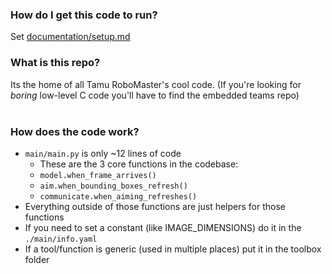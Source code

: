 ### How do I get this code to run?

Set [documentation/setup.md](https://github.com/TAMU-Robomasters/cv_main/blob/master/documentation/setup.md)

### What is this repo?

Its the home of all Tamu RoboMaster's cool code. (If you're looking for *boring* low-level C code you'll have to find the embedded teams repo)<br>
<br>

### How does the code work?

- `main/main.py` is only ~12 lines of code
     - These are the 3 core functions in the codebase:
     - `model.when_frame_arrives()`
     - `aim.when_bounding_boxes_refresh()`
     - `communicate.when_aiming_refreshes()`
- Everything outside of those functions are just helpers for those functions 
- If you need to set a constant (like IMAGE_DIMENSIONS) do it in the `./main/info.yaml`
- If a tool/function is generic (used in multiple places) put it in the toolbox folder
